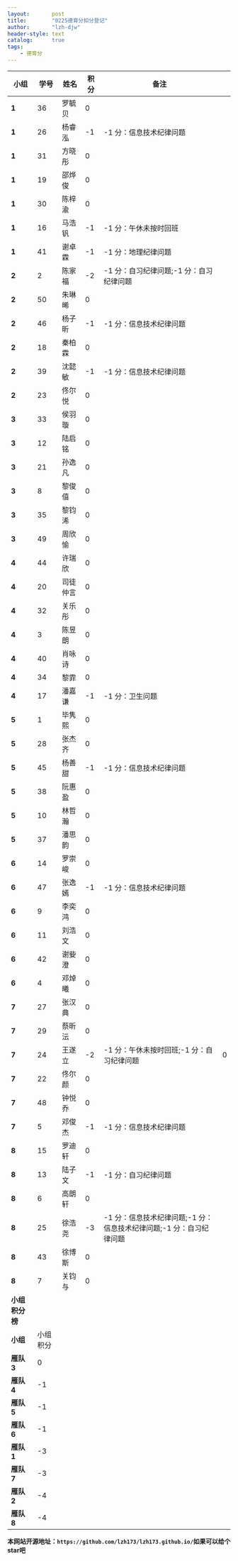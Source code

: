 ```yaml
---
layout:       post
title:        "0225德育分扣分登记"
author:       "lzh-djw"
header-style: text
catalog:      true
tags:
    - 德育分
---
```


| **小组**    | **学号** | **姓名** | **积分** | **备注**                                  | |
|-----------|--------|--------|--------|-----------------------------------------|------|
| **1**     | 36     | 罗毓贝    | 0      |                                         |      |
| **1**     | 26     | 杨睿泓    | -1     | -1 分：信息技术纪律问题                           |      |
| **1**     | 31     | 方晓彤    | 0      |                                         |      |
| **1**     | 19     | 邵烨俊    | 0      |                                         |      |
| **1**     | 30     | 陈梓渝    | 0      |                                         |      |
| **1**     | 16     | 马浩钒    | -1     | -1 分：午休未按时回班                            |      |
| **1**     | 41     | 谢卓霖    | -1     | -1 分：地理纪律问题                             |      |
| **2**     | 2      | 陈家福    | -2     | -1 分：自习纪律问题;-1 分：自习纪律问题                 |      |
| **2**     | 50     | 朱琳晞    | 0      |                                         |      |
| **2**     | 46     | 杨子昕    | -1     | -1 分：信息技术纪律问题                           |      |
| **2**     | 18     | 秦柏霖    | 0      |                                         |      |
| **2**     | 39     | 沈懿敏    | -1     | -1 分：信息技术纪律问题                           |      |
| **2**     | 23     | 佟尔悦    | 0      |                                         |      |
| **3**     | 33     | 侯羽璇    | 0      |                                         |      |
| **3**     | 12     | 陆启铭    | 0      |                                         |      |
| **3**     | 21     | 孙逸凡    | 0      |                                         |      |
| **3**     | 8      | 黎俊僖    | 0      |                                         |      |
| **3**     | 35     | 黎钧浠    | 0      |                                         |      |
| **3**     | 49     | 周欣愉    | 0      |                                         |      |
| **4**     | 44     | 许瑞欣    | 0      |                                         |      |
| **4**     | 20     | 司徒仲言   | 0      |                                         |      |
| **4**     | 32     | 关乐彤    | 0      |                                         |      |
| **4**     | 3      | 陈昱朗    | 0      |                                         |      |
| **4**     | 40     | 肖咏诗    | 0      |                                         |      |
| **4**     | 34     | 黎霏     | 0      |                                         |      |
| **4**     | 17     | 潘嘉谦    | -1     | -1 分：卫生问题                               |      |
| **5**     | 1      | 毕隽熙    | 0      |                                         |      |
| **5**     | 28     | 张杰齐    | 0      |                                         |      |
| **5**     | 45     | 杨善甜    | -1     | -1 分：信息技术纪律问题                           |      |
| **5**     | 38     | 阮惠盈    | 0      |                                         |      |
| **5**     | 10     | 林哲瀚    | 0      |                                         |      |
| **5**     | 37     | 潘思韵    | 0      |                                         |      |
| **6**     | 14     | 罗崇峻    | 0      |                                         |      |
| **6**     | 47     | 张逸嫣    | -1     | -1 分：信息技术纪律问题                           |      |
| **6**     | 9      | 李奕鸿    | 0      |                                         |      |
| **6**     | 11     | 刘浩文    | 0      |                                         |      |
| **6**     | 42     | 谢姕澄    | 0      |                                         |      |
| **6**     | 4      | 邓焯曦    | 0      |                                         |      |
| **7**     | 27     | 张汉典    | 0      |                                         |      |
| **7**     | 29     | 蔡昕沄    | 0      |                                         |      |
| **7**     | 24     | 王遂立    | -2     | -1 分：午休未按时回班;-1 分：自习纪律问题                | 0    |
| **7**     | 22     | 佟尔颜    | 0      |                                         |      |
| **7**     | 48     | 钟悦乔    | 0      |                                         |      |
| **7**     | 5      | 邓俊杰    | -1     | -1 分：信息技术纪律问题                           |      |
| **8**     | 15     | 罗迪轩    | 0      |                                         |      |
| **8**     | 13     | 陆子文    | -1     | -1 分：自习纪律问题                             |      |
| **8**     | 6      | 高朗轩    | 0      |                                         |      |
| **8**     | 25     | 徐浩尧    | -3     | -1 分：信息技术纪律问题;-1 分：信息技术纪律问题;-1 分：自习纪律问题 |      |
| **8**     | 43     | 徐博斯    | 0      |                                         |      |
| **8**     | 7      | 关钧与    | 0      |                                         |      |
| **小组积分榜** |        |        |        |                                         |      |
| **小组**    | 小组积分   |        |        |                                         |      |
| **雁队 3**  | 0      |        |        |                                         |      |
| **雁队 4**  | -1     |        |        |                                         |      |
| **雁队 5**  | -1     |        |        |                                         |      |
| **雁队 6**  | -1     |        |        |                                         |      |
| **雁队 1**  | -3     |        |        |                                         |      |
| **雁队 7**  | -3     |        |        |                                         |      |
| **雁队 2**  | -4     |        |        |                                         |      |
| **雁队 8**  | -4     |        |        |                                         |      |



**本网站开源地址：`https://github.com/lzh173/lzh173.github.io/`如果可以给个star吧**
